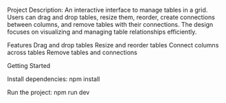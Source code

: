 Project Description: An interactive interface to manage tables in a grid. Users can drag and drop tables, resize them, reorder, create connections between columns, and remove tables with their connections. The design focuses on visualizing and managing table relationships efficiently.

Features
Drag and drop tables
Resize and reorder tables
Connect columns across tables
Remove tables and connections

Getting Started

Install dependencies:
npm install

Run the project:
npm run dev